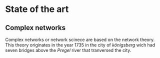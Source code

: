 # State of the art

## Complex networks
Complex networks or network scinece are based on the network theory. This theory originates in the year 1735 in the city of *königsberg* wich had seven bridges above the *Pregel* river that tranversed the city. 
